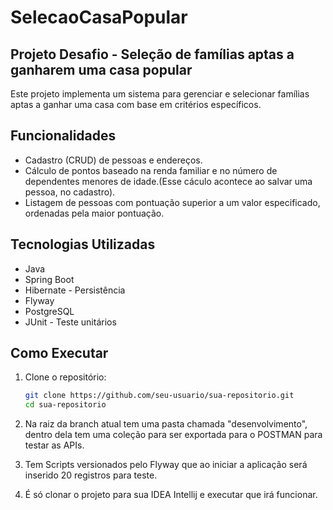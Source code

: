 # SelecaoCasaPopular
## Projeto Desafio - Seleção de famílias aptas a ganharem uma casa popular

Este projeto implementa um sistema para gerenciar e selecionar famílias aptas a ganhar uma casa com base em critérios específicos.

## Funcionalidades

- Cadastro (CRUD) de pessoas e endereços.
- Cálculo de pontos baseado na renda familiar e no número de dependentes menores de idade.(Esse cáculo acontece ao salvar uma pessoa, no cadastro).
- Listagem de pessoas com pontuação superior a um valor especificado, ordenadas pela maior pontuação.

## Tecnologias Utilizadas

- Java
- Spring Boot
- Hibernate - Persistência
- Flyway
- PostgreSQL
- JUnit - Teste unitários

## Como Executar

1. Clone o repositório:
   ```sh
   git clone https://github.com/seu-usuario/sua-repositorio.git
   cd sua-repositorio

2. Na raiz da branch atual tem uma pasta chamada "desenvolvimento", dentro dela tem uma coleção para ser exportada para o POSTMAN para testar as APIs.

3. Tem Scripts versionados pelo Flyway que ao iniciar a aplicação será inserido 20 registros para teste.

4. É só clonar o projeto para sua IDEA Intellij e executar que irá funcionar.
